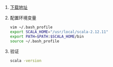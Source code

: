 1. [下载地址](https://www.scala-lang.org/download/2.12.11.html)

2. 配置环境变量

   ```sh
   vim ~/.bash_profile
   export SCALA_HOME="/usr/local/scala-2.12.11"
   export PATH=$PATH:$SCALA_HOME/bin
   source ~/.bash_profile
   ```

3. 验证

   ```sh
   scala -version

